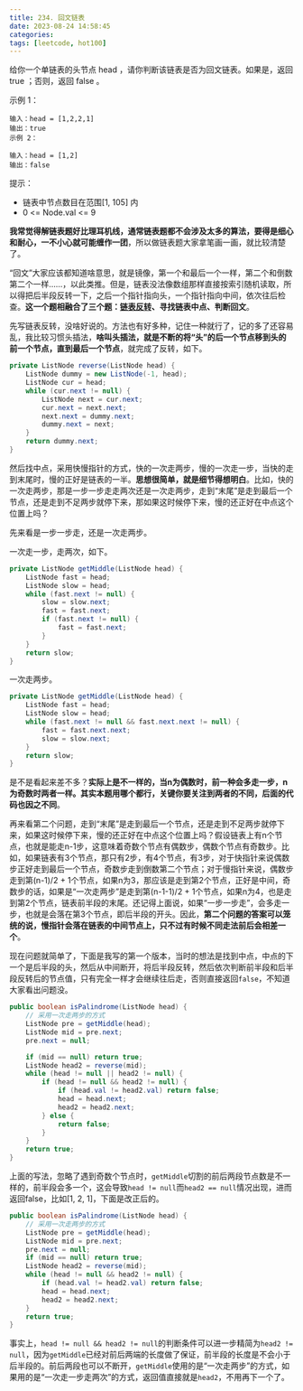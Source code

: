 ```yaml
---
title: 234. 回文链表
date: 2023-08-24 14:58:45
categories:
tags: [leetcode, hot100]
---
```

给你一个单链表的头节点 head ，请你判断该链表是否为回文链表。如果是，返回 true ；否则，返回 false 。

示例 1：

```
输入：head = [1,2,2,1]
输出：true
示例 2：
```

```
输入：head = [1,2]
输出：false
```

提示：

- 链表中节点数目在范围[1, 105] 内
- 0 <= Node.val <= 9

**我常觉得解链表题好比理耳机线，通常链表题都不会涉及太多的算法，要得是细心和耐心，一不小心就可能缠作一团**，所以做链表题大家拿笔画一画，就比较清楚了。

“回文”大家应该都知道啥意思，就是镜像，第一个和最后一个一样，第二个和倒数第二个一样……，以此类推。但是，链表没法像数组那样直接按索引随机读取，所以得把后半段反转一下，之后一个指针指向头，一个指针指向中间，依次往后检查。**这一个题相融合了三个题：[链表反转](https://leetcode.cn/problems/reverse-linked-list/)、寻找链表中点、判断回文**。

先写链表反转，没啥好说的。方法也有好多种，记住一种就行了，记的多了还容易乱，我比较习惯头插法，**啥叫头插法，就是不断的将“头”的后一个节点移到头的前一个节点，直到最后一个节点**，就完成了反转，如下。

```java
private ListNode reverse(ListNode head) {
    ListNode dummy = new ListNode(-1, head);
    ListNode cur = head;
    while (cur.next != null) {
        ListNode next = cur.next;
        cur.next = next.next;
        next.next = dummy.next;
        dummy.next = next;
    }
    return dummy.next;
}
```

然后找中点，采用快慢指针的方式，快的一次走两步，慢的一次走一步，当快的走到末尾时，慢的正好是链表的一半。**思想很简单，就是细节得想明白**。比如，快的一次走两步，那是一步一步走走两次还是一次走两步，走到“末尾”是走到最后一个节点，还是走到不足两步就停下来，那如果这时候停下来，慢的还正好在中点这个位置上吗？

先来看是一步一步走，还是一次走两步。

一次走一步，走两次，如下。

```java
private ListNode getMiddle(ListNode head) {
    ListNode fast = head;
    ListNode slow = head;
	while (fast.next != null) {
        slow = slow.next;
        fast = fast.next;
        if (fast.next != null) {
            fast = fast.next;
        }
    }
    return slow;
}
```

一次走两步。

```java
private ListNode getMiddle(ListNode head) {
    ListNode fast = head;
    ListNode slow = head;
    while (fast.next != null && fast.next.next != null) {
        fast = fast.next.next;
        slow = slow.next;
    }
    return slow;
}
```

是不是看起来差不多？**实际上是不一样的，当n为偶数时，前一种会多走一步，n为奇数时两者一样。其实本题用哪个都行，关键你要关注到两者的不同，后面的代码也因之不同**。

再来看第二个问题，走到“末尾”是走到最后一个节点，还是走到不足两步就停下来，如果这时候停下来，慢的还正好在中点这个位置上吗？假设链表上有n个节点，也就是能走n-1步，这意味着奇数个节点有偶数步，偶数个节点有奇数步。比如，如果链表有3个节点，那只有2步，有4个节点，有3步，对于快指针来说偶数步正好走到最后一个节点，奇数步走到倒数第二个节点；对于慢指针来说，偶数步走到第(n-1)/2 + 1个节点，如果n为3，那应该是走到第2个节点，正好是中间，奇数步的话，如果是“一次走两步”是走到第(n-1-1)/2 + 1个节点，如果n为4，也是走到第2个节点，链表前半段的末尾。还记得上面说，如果“一步一步走”，会多走一步，也就是会落在第3个节点，即后半段的开头。因此，**第二个问题的答案可以笼统的说，慢指针会落在链表的中间节点上，只不过有时候不同走法前后会相差一个**。

现在问题就简单了，下面是我写的第一个版本，当时的想法是找到中点，中点的下一个是后半段的头，然后从中间断开，将后半段反转，然后依次判断前半段和后半段反转后的节点值，只有完全一样才会继续往后走，否则直接返回`false`，不知道大家看出问题没。

```java
public boolean isPalindrome(ListNode head) {
    // 采用一次走两步的方式
    ListNode pre = getMiddle(head);
    ListNode mid = pre.next;
    pre.next = null;

    if (mid == null) return true;
    ListNode head2 = reverse(mid);
    while (head != null || head2 != null) {
        if (head != null && head2 != null) {
            if (head.val != head2.val) return false;
            head = head.next;
            head2 = head2.next;
        } else {
            return false;
        }
    }
    return true;
}
```

上面的写法，忽略了遇到奇数个节点时，`getMiddle`切割的前后两段节点数是不一样的，前半段会多一个，这会导致`head != null`而`head2 == null`情况出现，进而返回false，比如[1, 2, 1]，下面是改正后的。

```java
public boolean isPalindrome(ListNode head) {
    // 采用一次走两步的方式
    ListNode pre = getMiddle(head);
    ListNode mid = pre.next;
    pre.next = null;
    if (mid == null) return true;
    ListNode head2 = reverse(mid);
    while (head != null && head2 != null) {
        if (head.val != head2.val) return false;
        head = head.next;
        head2 = head2.next;
    }
    return true;
}
```

事实上，`head != null && head2 != null`的判断条件可以进一步精简为`head2 != null`，因为`getMiddle`已经对前后两端的长度做了保证，前半段的长度是不会小于后半段的。前后两段也可以不断开，`getMiddle`使用的是“一次走两步”的方式，如果用的是“一次走一步走两次”的方式，返回值直接就是`head2`，不用再下一个了。
